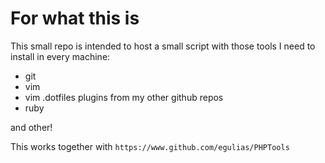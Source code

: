 # For what this is
This small repo is intended to host a small script with those tools I need to install in every machine:
* git
* vim
* vim .dotfiles plugins from my other github repos
* ruby

and other!

This works together with `https://www.github.com/egulias/PHPTools`
